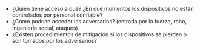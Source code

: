 - ¿Quién tiene acceso a qué? ¿En qué momentos los dispositivos no están controlados por personal confiable?
- ¿Cómo podrían acceder los adversarios? (entrada por la fuerza, robo, ingeniería social, ataques) 
- ¿Existen procedimientos de mitigación si los dispositivos se pierden o son tomados por los adversarios?
